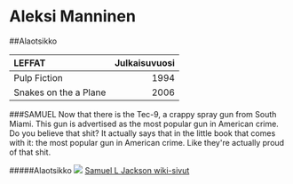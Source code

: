 # Aleksi Manninen

##Alaotsikko

| LEFFAT | Julkaisuvuosi |
|:-------|--------------:|
|Pulp Fiction | 1994 |
|Snakes on the a Plane | 2006 |

###SAMUEL
Now that there is the Tec-9, a crappy spray gun from South Miami. This gun is advertised as the most popular gun in American crime. Do you believe that shit? It actually says that in the little book that comes with it: the most popular gun in American crime. Like they're actually proud of that shit. 


#####Alaotsikko
![](http://unisci24.com/data_images/wlls/43/320551-samuel-l-jackson.jpg)
[Samuel L Jackson wiki-sivut](https://fi.wikipedia.org/wiki/Samuel_L._Jackson)


